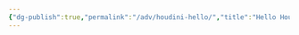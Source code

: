 ```yaml
---
{"dg-publish":true,"permalink":"/adv/houdini-hello/","title":"Hello Houdini","noteIcon":""}
---
```


